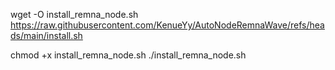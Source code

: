 wget -O install_remna_node.sh https://raw.githubusercontent.com/KenueYy/AutoNodeRemnaWave/refs/heads/main/install.sh 

chmod +x install_remna_node.sh
./install_remna_node.sh <domen> <ssl>
